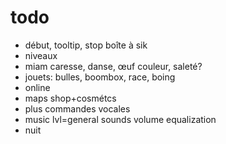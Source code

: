 # todo
- début, tooltip, stop boîte à sik
- niveaux
- miam caresse, danse, œuf couleur, saleté?
- jouets: bulles, boombox, race, boing
- online
- maps shop+cosmétcs
- plus commandes vocales
- music lvl=general sounds volume equalization
- nuit